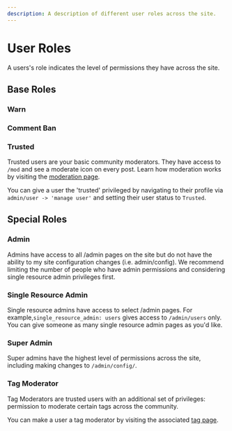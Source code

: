 ```yaml
---
description: A description of different user roles across the site.
---
```


# User Roles

A users's role indicates the level of permissions they have across the site.

## Base Roles

### Warn

### Comment Ban

### Trusted

Trusted users are your basic community moderators. They have access to `/mod` and see a moderate icon on every post. Learn how moderation works by visiting the [moderation page](../../community-tips/moderation.md).

You can give a user the 'trusted' privileged by navigating to their profile via `admin/user -> 'manage user'` and setting their user status to `Trusted`.

## Special Roles

### Admin

Admins have access to all /admin pages on the site but do not have the ability to my site configuration changes \(i.e. admin/config\). We recommend limiting the number of people who have admin permissions and considering single resource admin privileges first.

### Single Resource Admin

Single resource admins have access to select /admin pages. For example,`single_resource_admin: users` gives access to `/admin/users` only. You can give someone as many single resource admin pages as you'd like. 

### Super Admin

Super admins have the highest level of permissions across the site, including making changes to `/admin/config/`.

### Tag Moderator

Tag Moderators are trusted users with an additional set of privileges: permission to moderate certain tags across the community. 

You can make a user a tag moderator by visiting the associated [tag page](../tags.md).

